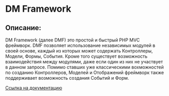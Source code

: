DM Framework
============

Описание:
---------
DM Framework (далее DMF) это простой и быстрый PHP MVC фреймворк.
DMF позволяет использование независимых модулей в своей основе, каждый из которых может содержать Контроллеры, Модели, Формы, События.
Кроме того существует возможность взаимодействия между модулями, даже если один из них не участвует в данном запросе.
Помимо ставших уже классическими вохможностей по созданию Контроллеров, Моделей и Отображений фреймворк также поддерживает возможность создания Событий и Форм.

[Ссылка на документацию](http://dmf.damirazo.ru/doc/)